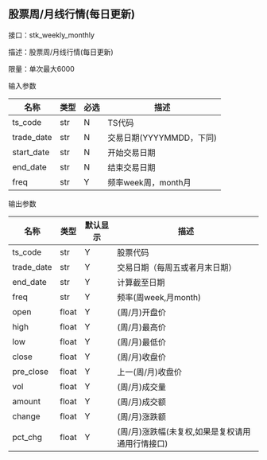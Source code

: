 ## 股票周/月线行情(每日更新)

接口：stk_weekly_monthly

描述：股票周/月线行情(每日更新)

限量：单次最大6000

输入参数

| 名称 | 类型 | 必选 | 描述 |
| --- | --- | --- | --- |
| ts_code | str | N | TS代码 |
| trade_date | str | N | 交易日期(YYYYMMDD，下同) |
| start_date | str | N | 开始交易日期 |
| end_date | str | N | 结束交易日期 |
| freq | str | Y | 频率week周，month月 |

输出参数

| 名称 | 类型 | 默认显示 | 描述 |
| --- | --- | --- | --- |
| ts_code | str | Y | 股票代码 |
| trade_date | str | Y | 交易日期（每周五或者月末日期） |
| end_date | str | Y | 计算截至日期 |
| freq | str | Y | 频率(周week,月month) |
| open | float | Y | (周/月)开盘价 |
| high | float | Y | (周/月)最高价 |
| low | float | Y | (周/月)最低价 |
| close | float | Y | (周/月)收盘价 |
| pre_close | float | Y | 上一(周/月)收盘价 |
| vol | float | Y | (周/月)成交量 |
| amount | float | Y | (周/月)成交额 |
| change | float | Y | (周/月)涨跌额 |
| pct_chg | float | Y | (周/月)涨跌幅(未复权,如果是复权请用 通用行情接口) |